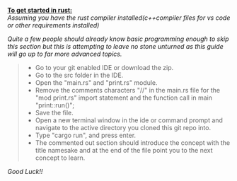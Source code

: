 <u><b>To get started in rust:</b></u></br>
<i> Assuming you have the rust compiler installed(c++compiler files for vs code or other requirements installed)</i>

<i>Quite a few people should already know basic programming enough to skip this section but this is attempting to leave no stone unturned as this guide will go up to far more advanced topics.</i>

> - Go to your git enabled IDE or download the zip.
> - Go to the src folder in the IDE.
> - Open the "main.rs" and "print.rs" module.
> - Remove the comments characters "//" in the main.rs file for the "mod print.rs" import statement and the function call in main "print::run()";
> - Save the file.
> - Open a new terminal window in the ide or command prompt and navigate to the active directory you cloned this git repo into.
> - Type "cargo run", and press enter.
> - The commented out section should introduce the concept with the title namesake and at the end of the file point you to the next concept to learn.<br>


<i>Good Luck!!</i> 
